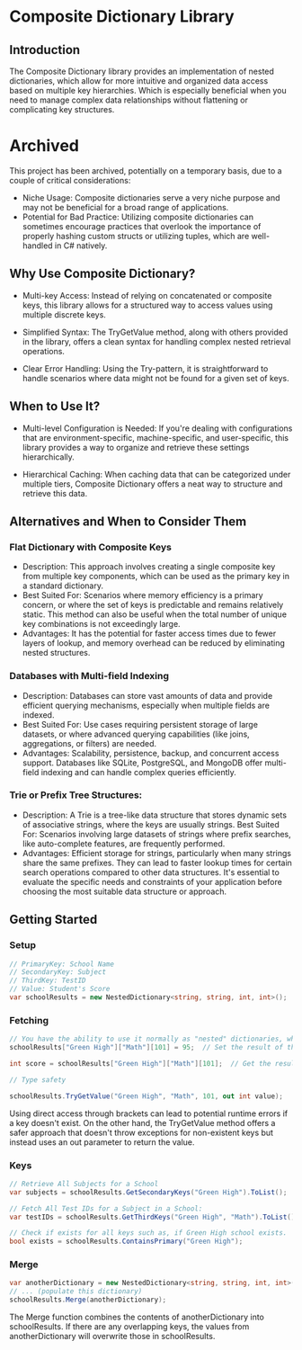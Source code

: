 # Composite Dictionary Library

## Introduction
The Composite Dictionary library provides an implementation of nested dictionaries, which allow for more intuitive and organized data access based on multiple key hierarchies. 
Which is especially beneficial when you need to manage complex data relationships without flattening or complicating key structures.

# Archived
This project has been archived, potentially on a temporary basis, due to a couple of critical considerations:

- Niche Usage: Composite dictionaries serve a very niche purpose and may not be beneficial for a broad range of applications.
- Potential for Bad Practice: Utilizing composite dictionaries can sometimes encourage practices that overlook the importance of properly hashing custom structs or utilizing tuples, which are well-handled in C# natively.

## Why Use Composite Dictionary?
- Multi-key Access: Instead of relying on concatenated or composite keys, this library allows for a structured way to access values using multiple discrete keys.

- Simplified Syntax: The TryGetValue method, along with others provided in the library, offers a clean syntax for handling complex nested retrieval operations.

- Clear Error Handling: Using the Try-pattern, it is straightforward to handle scenarios where data might not be found for a given set of keys.

## When to Use It?

- Multi-level Configuration is Needed: If you're dealing with configurations that are environment-specific, machine-specific, and user-specific, this library provides a way to organize and retrieve these settings hierarchically.

- Hierarchical Caching: When caching data that can be categorized under multiple tiers, Composite Dictionary offers a neat way to structure and retrieve this data.

## Alternatives and When to Consider Them

### Flat Dictionary with Composite Keys

- Description: This approach involves creating a single composite key from multiple key components, which can be used as the primary key in a standard dictionary.
- Best Suited For: Scenarios where memory efficiency is a primary concern, or where the set of keys is predictable and remains relatively static. This method can also be useful when the total number of unique key combinations is not exceedingly large.
- Advantages: It has the potential for faster access times due to fewer layers of lookup, and memory overhead can be reduced by eliminating nested structures.

### Databases with Multi-field Indexing

- Description: Databases can store vast amounts of data and provide efficient querying mechanisms, especially when multiple fields are indexed.
- Best Suited For: Use cases requiring persistent storage of large datasets, or where advanced querying capabilities (like joins, aggregations, or filters) are needed.
- Advantages: Scalability, persistence, backup, and concurrent access support. Databases like SQLite, PostgreSQL, and MongoDB offer multi-field indexing and can handle complex queries efficiently.

### Trie or Prefix Tree Structures:

- Description: A Trie is a tree-like data structure that stores dynamic sets of associative strings, where the keys are usually strings.
Best Suited For: Scenarios involving large datasets of strings where prefix searches, like auto-complete features, are frequently performed.
- Advantages: Efficient storage for strings, particularly when many strings share the same prefixes. They can lead to faster lookup times for certain search operations compared to other data structures.
It's essential to evaluate the specific needs and constraints of your application before choosing the most suitable data structure or approach.

## Getting Started

### Setup
```csharp
// PrimaryKey: School Name
// SecondaryKey: Subject
// ThirdKey: TestID
// Value: Student's Score
var schoolResults = new NestedDictionary<string, string, int, int>();
```
### Fetching
```csharp
// You have the ability to use it normally as "nested" dictionaries, which is a little unsafer:
schoolResults["Green High"]["Math"][101] = 95;  // Set the result of the Math test with ID 101 in Green High to 95.

int score = schoolResults["Green High"]["Math"][101];  // Get the result of the Math test with ID 101 in Green High.

// Type safety

schoolResults.TryGetValue("Green High", "Math", 101, out int value);
```
Using direct access through brackets can lead to potential runtime errors if a key doesn't exist. On the other hand, 
the TryGetValue method offers a safer approach that doesn't throw exceptions for non-existent keys but instead uses an out parameter to return the value.



### Keys
```csharp
// Retrieve All Subjects for a School
var subjects = schoolResults.GetSecondaryKeys("Green High").ToList();

// Fetch All Test IDs for a Subject in a School:
var testIDs = schoolResults.GetThirdKeys("Green High", "Math").ToList();

// Check if exists for all keys such as, if Green High school exists.
bool exists = schoolResults.ContainsPrimary("Green High");


```

### Merge


```csharp
var anotherDictionary = new NestedDictionary<string, string, int, int>();
// ... (populate this dictionary)
schoolResults.Merge(anotherDictionary);
```
The Merge function combines the contents of anotherDictionary into schoolResults. If there are any overlapping keys, the values from anotherDictionary will overwrite those in schoolResults.
